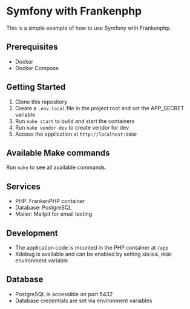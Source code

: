 # Symfony with Frankenphp

This is a simple example of how to use Symfony with Frankenphp.

## Prerequisites

- Docker
- Docker Compose

## Getting Started

1. Clone this repository
2. Create a `.env.local` file in the project root and set the APP_SECRET variable
4. Run `make start` to build and start the containers
5. Run `make vendor-dev` to create vendor for dev
6. Access the application at `http://localhost:8080`


## Available Make commands

Run `make` to see all available commands.

## Services

- PHP: FrankenPHP container
- Database: PostgreSQL
- Mailer: Mailpit for email testing

## Development

- The application code is mounted in the PHP container at `/app`
- Xdebug is available and can be enabled by setting `XDEBUG_MODE` environment variable

## Database

- PostgreSQL is accessible on port 5432
- Database credentials are set via environment variables
